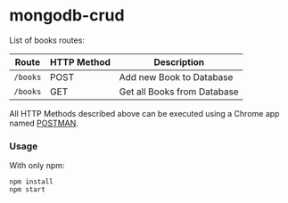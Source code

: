 # mongodb-crud

List of books routes:

|Route | HTTP Method | Description |
|------|------|-------------|
|`/books` | POST | Add new Book to Database |
|`/books` | GET | Get all Books from Database|

All HTTP Methods described above can be executed using a Chrome app named  [POSTMAN](https://chrome.google.com/webstore/detail/postman/fhbjgbiflinjbdggehcddcbncdddomop?hl=en).


### Usage

With only npm:

```
npm install
npm start
```
